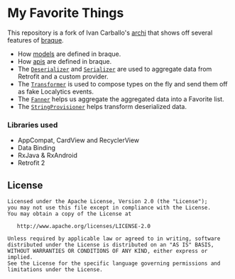 # My Favorite Things
This repository is a fork of Ivan Carballo's [archi][1] that shows off several features of [braque][2].

* How [models][3] are defined in braque.
* How [apis][4] are defined in braque.
* The [`Deserializer`](/app/src/main/java/com/jongla/favoritethings/viewmodel/browse/BrowseFavoritesViewModel.java#L68-L92)
and [`Serializer`](/app/src/main/java/com/jongla/favoritethings/viewmodel/browse/BrowseThingViewModel.java#L86-L115) are used to aggregate data from Retrofit and a custom provider.
* The [`Transformer`](/app/src/main/java/com/jongla/favoritethings/viewmodel/ItemFavoriteThingViewModel.java#L73-L87) is used to compose types on the fly and send them off as fake Localytics events.
* The [`Fanner`](/app/src/main/java/com/jongla/favoritethings/Utils.java#L99-L119) helps us aggregate the aggregated data into a Favorite list.
* The [`StringProvisioner`](/app/src/main/java/com/jongla/favoritethings/converter/BraqueConverterFactory.java#L34-L63) helps transform deserialized data.

### Libraries used 
* AppCompat, CardView and RecyclerView
* Data Binding
* RxJava & RxAndroid
* Retrofit 2

## License

```
Licensed under the Apache License, Version 2.0 (the "License");
you may not use this file except in compliance with the License.
You may obtain a copy of the License at

   http://www.apache.org/licenses/LICENSE-2.0

Unless required by applicable law or agreed to in writing, software
distributed under the License is distributed on an "AS IS" BASIS,
WITHOUT WARRANTIES OR CONDITIONS OF ANY KIND, either express or implied.
See the License for the specific language governing permissions and
limitations under the License.
```
[1]: https://github.com/ivacf/archi
[2]: https://github.com/jongla/braque
[3]: https://github.com/mikesol/favorite-things/tree/master/app/src/main/java/com/jongla/favoritethings/model/favoritething
[4]: https://github.com/mikesol/favorite-things/tree/master/app/src/main/java/com/jongla/favoritethings/api
